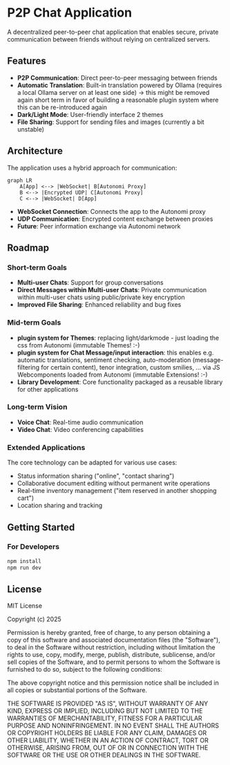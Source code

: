# P2P Chat Application

A decentralized peer-to-peer chat application that enables secure, private communication between friends without relying on centralized servers.

## Features

- **P2P Communication**: Direct peer-to-peer messaging between friends
- **Automatic Translation**: Built-in translation powered by Ollama (requires a local Ollama server on at least one side) -> this might be removed again short term in favor of building a reasonable plugin system where this can be re-introduced again
- **Dark/Light Mode**: User-friendly interface 2 themes
- **File Sharing**: Support for sending files and images (currently a bit unstable)

## Architecture

The application uses a hybrid approach for communication:

```mermaid
graph LR
    A[App] <--> |WebSocket| B[Autonomi Proxy]
    B <--> |Encrypted UDP| C[Autonomi Proxy]
    C <--> |WebSocket| D[App]
```

- **WebSocket Connection**: Connects the app to the Autonomi proxy
- **UDP Communication**: Encrypted content exchange between proxies
- **Future**: Peer information exchange via Autonomi network

## Roadmap

### Short-term Goals
- **Multi-user Chats**: Support for group conversations
- **Direct Messages within Multi-user Chats**: Private communication within multi-user chats using public/private key encryption
- **Improved File Sharing**: Enhanced reliability and bug fixes

### Mid-term Goals
- **plugin system for Themes**: replacing light/darkmode - just loading the css from Autonomi (immutable Themes! :-)
- **plugin system for Chat Message/input interaction**: this enables e.g. automatic translations, sentiment checking, auto-moderation (message-filtering for certain content), tenor integration, custom smilies, ... via JS Webcomponents loaded from Autonomi (immutable Extensions! :-)
- **Library Development**: Core functionality packaged as a reusable library for other applications

### Long-term Vision
- **Voice Chat**: Real-time audio communication
- **Video Chat**: Video conferencing capabilities

### Extended Applications
The core technology can be adapted for various use cases:
- Status information sharing ("online", "contact sharing")
- Collaborative document editing without permanent write operations
- Real-time inventory management ("item reserved in another shopping cart")
- Location sharing and tracking

## Getting Started

### For Developers
```bash
npm install
npm run dev
```

## License

MIT License

Copyright (c) 2025

Permission is hereby granted, free of charge, to any person obtaining a copy
of this software and associated documentation files (the "Software"), to deal
in the Software without restriction, including without limitation the rights
to use, copy, modify, merge, publish, distribute, sublicense, and/or sell
copies of the Software, and to permit persons to whom the Software is
furnished to do so, subject to the following conditions:

The above copyright notice and this permission notice shall be included in all
copies or substantial portions of the Software.

THE SOFTWARE IS PROVIDED "AS IS", WITHOUT WARRANTY OF ANY KIND, EXPRESS OR
IMPLIED, INCLUDING BUT NOT LIMITED TO THE WARRANTIES OF MERCHANTABILITY,
FITNESS FOR A PARTICULAR PURPOSE AND NONINFRINGEMENT. IN NO EVENT SHALL THE
AUTHORS OR COPYRIGHT HOLDERS BE LIABLE FOR ANY CLAIM, DAMAGES OR OTHER
LIABILITY, WHETHER IN AN ACTION OF CONTRACT, TORT OR OTHERWISE, ARISING FROM,
OUT OF OR IN CONNECTION WITH THE SOFTWARE OR THE USE OR OTHER DEALINGS IN THE
SOFTWARE.
